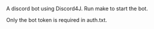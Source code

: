 A discord bot using Discord4J.
Run make to start the bot.



Only the bot token is required in auth.txt.
